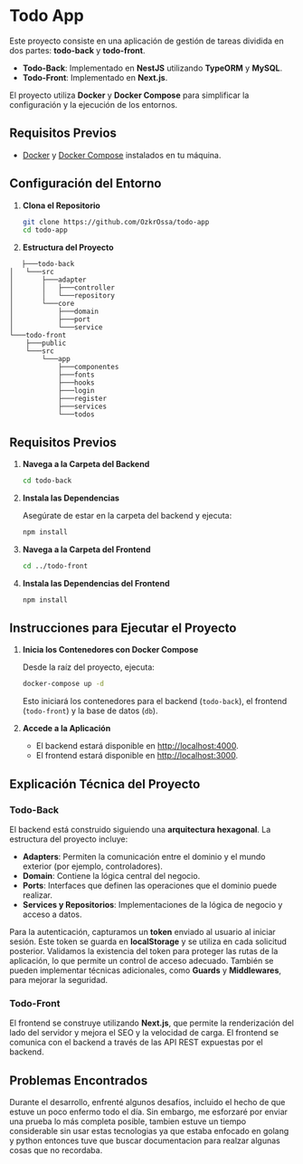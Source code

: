 # Todo App

Este proyecto consiste en una aplicación de gestión de tareas dividida en dos partes: **todo-back** y **todo-front**. 

- **Todo-Back**: Implementado en **NestJS** utilizando **TypeORM** y **MySQL**.
- **Todo-Front**: Implementado en **Next.js**.

El proyecto utiliza **Docker** y **Docker Compose** para simplificar la configuración y la ejecución de los entornos.

## Requisitos Previos

- [Docker](https://docs.docker.com/get-docker/) y [Docker Compose](https://docs.docker.com/compose/install/) instalados en tu máquina.

## Configuración del Entorno

1. **Clona el Repositorio**

   ```bash
   git clone https://github.com/OzkrOssa/todo-app
   cd todo-app
   ```

3. **Estructura del Proyecto**

```
   ├───todo-back
│   └───src
│       ├───adapter
│       │   ├───controller
│       │   └───repository
│       └───core
│           ├───domain
│           ├───port
│           └───service
└───todo-front
    ├───public
    └───src
        └───app
            ├───componentes
            ├───fonts
            ├───hooks
            ├───login
            ├───register
            ├───services
            └───todos
```

## Requisitos Previos

1. **Navega a la Carpeta del Backend**

   ```bash
   cd todo-back
   ```

2. **Instala las Dependencias**

   Asegúrate de estar en la carpeta del backend y ejecuta:

   ```bash
   npm install
   ```

3. **Navega a la Carpeta del Frontend**

   ```bash
   cd ../todo-front
   ```

4. **Instala las Dependencias del Frontend**

   ```bash
   npm install
   ```

## Instrucciones para Ejecutar el Proyecto

1. **Inicia los Contenedores con Docker Compose**

   Desde la raíz del proyecto, ejecuta:

   ```bash
   docker-compose up -d
   ```

   Esto iniciará los contenedores para el backend (`todo-back`), el frontend (`todo-front`) y la base de datos (`db`). 

2. **Accede a la Aplicación**

   - El backend estará disponible en [http://localhost:4000](http://localhost:4000).
   - El frontend estará disponible en [http://localhost:3000](http://localhost:3000).

## Explicación Técnica del Proyecto

### Todo-Back

El backend está construido siguiendo una **arquitectura hexagonal**. La estructura del proyecto incluye:

- **Adapters**: Permiten la comunicación entre el dominio y el mundo exterior (por ejemplo, controladores).
- **Domain**: Contiene la lógica central del negocio.
- **Ports**: Interfaces que definen las operaciones que el dominio puede realizar.
- **Services y Repositorios**: Implementaciones de la lógica de negocio y acceso a datos.

Para la autenticación, capturamos un **token** enviado al usuario al iniciar sesión. Este token se guarda en **localStorage** y se utiliza en cada solicitud posterior. Validamos la existencia del token para proteger las rutas de la aplicación, lo que permite un control de acceso adecuado. También se pueden implementar técnicas adicionales, como **Guards** y **Middlewares**, para mejorar la seguridad.

### Todo-Front

El frontend se construye utilizando **Next.js**, que permite la renderización del lado del servidor y mejora el SEO y la velocidad de carga. El frontend se comunica con el backend a través de las API REST expuestas por el backend.

## Problemas Encontrados

Durante el desarrollo, enfrenté algunos desafíos, incluido el hecho de que estuve un poco enfermo todo el día. Sin embargo, me esforzaré por enviar una prueba lo más completa posible, tambien estuve un tiempo considerable sin usar estas tecnologias ya que estaba enfocado en golang y python entonces tuve que buscar documentacion para realzar algunas cosas que no recordaba.
